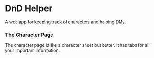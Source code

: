 DnD Helper
=========

A web app for keeping track of characters and helping DMs.

### The Character Page

The character page is like a character sheet but better. It has tabs for all your important information.